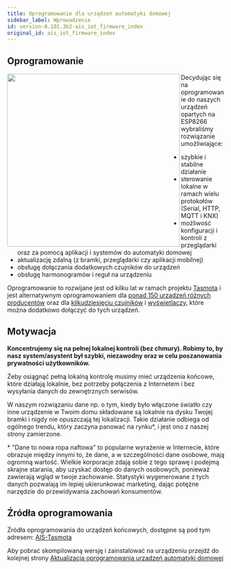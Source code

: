 ```yaml
---
title: Oprogramowanie dla urządzeń automatyki domowej
sidebar_label: Wprowadzenie
id: version-0.101.3b2-ais_iot_firmware_index
original_id: ais_iot_firmware_index
---
```


## Oprogramowanie

<img src="/AIS-docs/img/en/iot/iot_esp_8266-finger.jpg" width="400" align="left"> </img>

Decydując się na oprogramowanie do naszych urządzeń  opartych na ESP8266 wybraliśmy rozwiązanie umożliwiające:

- szybkie i stabilne działanie
- sterowanie lokalne w ramach wielu protokołów (Serial, HTTP, MQTT i KNX)
- możliwość konfiguracji i kontroli z przeglądarki oraz za pomocą aplikacji i systemów do automatyki domowej
- aktualizację zdalną (z bramki, przeglądarki czy aplikacji mobilnej)
- obsługę dołączania dodatkowych czujników do urządzeń
- obsługę harmonogramów i reguł na urządzeniu


Oprogramowanie to rozwijane jest od kilku lat w ramach projektu [Tasmota](https://github.com/arendst/Tasmota) i jest alternatywnym oprogramowaniem dla [ponad 150 urządzeń różnych producentów](https://blakadder.github.io/templates/eu.html) oraz dla [kilkudziesięciu czujników](https://github.com/arendst/Tasmota/wiki/supported-sensors) i [wyświetlaczy](https://github.com/arendst/Tasmota/wiki/displays), które można dodatkowo dołączyć do tych urządzeń.


## Motywacja

**Koncentrujemy się na pełnej lokalnej kontroli (bez chmury). Robimy to, by nasz system/asystent był szybki, niezawodny oraz w celu poszanowania prywatności użytkowników.**

Żeby osiągnąć pełną lokalną kontrolę musimy mieć urządzenia końcowe, które działają lokalnie, bez potrzeby połączenia z Internetem i bez wysyłania danych do zewnętrznych serwisów.

W naszym rozwiązaniu dane np. o tym, kiedy było włączone światło czy inne urządzenie w Twoim domu składowane są lokalnie na dysku Twojej bramki i nigdy nie opuszczają tej lokalizacji. Takie działanie odbiega od ogólnego trendu, który zaczyna panować na rynku*, i jest ono z naszej strony zamierzone.

\* "Dane to nowa ropa naftowa" to popularne wyrażenie w Internecie, które obrazuje między innymi to, że dane, a w szczególności dane osobowe, mają ogromną wartość. Wielkie korporacje zdają sobie z tego sprawę i podejmą skrajne starania, aby uzyskać dostęp do danych osobowych, ponieważ zawierają wgląd w twoje zachowanie. Statystyki wygenerowane z tych danych pozwalają im lepiej ukierunkować marketing, dając potężne narzędzie do przewidywania zachowań konsumentów.



## Źródła oprogramowania

Źródła oprogramowania do urządzeń końcowych, dostępne są pod tym adresem:
[AIS-Tasmota](https://github.com/sviete/AIS-Tasmota)

Aby pobrać skompilowaną wersję i zainstalować na urządzeniu przejdź do kolejnej strony [Aktualizacja oprogramowania urządzeń automatyki domowej](/AIS-docs/docs/en/next/ais_iot_firmware_upgrade.html)

